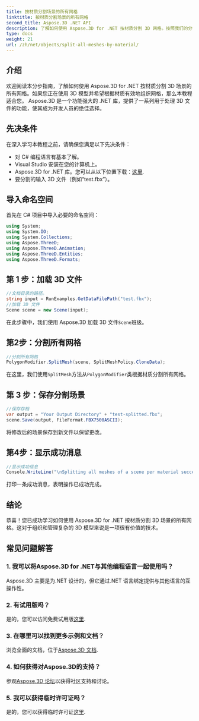 ```yaml
---
title: 按材质分割场景的所有网格
linktitle: 按材质分割场景的所有网格
second_title: Aspose.3D .NET API
description: 了解如何使用 Aspose.3D for .NET 按材质分割 3D 网格。按照我们的分步指南高效组织和管理 3D 模型。
type: docs
weight: 21
url: /zh/net/objects/split-all-meshes-by-material/
---
```

## 介绍
欢迎阅读本分步指南，了解如何使用 Aspose.3D for .NET 按材质分割 3D 场景的所有网格。如果您正在使用 3D 模型并希望根据材质有效地组织网格，那么本教程适合您。 Aspose.3D 是一个功能强大的 .NET 库，提供了一系列用于处理 3D 文件的功能，使其成为开发人员的绝佳选择。
## 先决条件
在深入学习本教程之前，请确保您满足以下先决条件：
- 对 C# 编程语言有基本了解。
- Visual Studio 安装在您的计算机上。
-  Aspose.3D for .NET 库。您可以从以下位置下载：[这里](https://releases.aspose.com/3d/net/).
- 要分割的输入 3D 文件（例如“test.fbx”）。
## 导入命名空间
首先在 C# 项目中导入必要的命名空间：
```csharp
using System;
using System.IO;
using System.Collections;
using Aspose.ThreeD;
using Aspose.ThreeD.Animation;
using Aspose.ThreeD.Entities;
using Aspose.ThreeD.Formats;
```
## 第 1 步：加载 3D 文件
```csharp
//文档目录的路径。
string input = RunExamples.GetDataFilePath("test.fbx");
//加载 3D 文件
Scene scene = new Scene(input);
```
在此步骤中，我们使用 Aspose.3D 加载 3D 文件`Scene`班级。
## 第2步：分割所有网格
```csharp
//分割所有网格
PolygonModifier.SplitMesh(scene, SplitMeshPolicy.CloneData);
```
在这里，我们使用`SplitMesh`方法从`PolygonModifier`类根据材质分割所有网格。
## 第 3 步：保存分割场景
```csharp
//保存存档
var output = "Your Output Directory" + "test-splitted.fbx";
scene.Save(output, FileFormat.FBX7500ASCII);
```
将修改后的场景保存到新文件以保留更改。
## 第4步：显示成功消息
```csharp
//显示成功信息
Console.WriteLine("\nSplitting all meshes of a scene per material successfully.\nFile saved at " + output);
```
打印一条成功消息，表明操作已成功完成。
## 结论
恭喜！您已成功学习如何使用 Aspose.3D for .NET 按材质分割 3D 场景的所有网格。这对于组织和管理复杂的 3D 模型来说是一项很有价值的技术。
## 常见问题解答
### 1. 我可以将Aspose.3D for .NET与其他编程语言一起使用吗？
Aspose.3D 主要是为.NET 设计的，但它通过.NET 语言绑定提供与其他语言的互操作性。
### 2. 有试用版吗？
是的，您可以访问免费试用版[这里](https://releases.aspose.com/).
### 3. 在哪里可以找到更多示例和文档？
浏览全面的文档，位于[Aspose.3D 文档](https://reference.aspose.com/3d/net/).
### 4. 如何获得对Aspose.3D的支持？
参观[Aspose.3D 论坛](https://forum.aspose.com/c/3d/18)以获得社区支持和讨论。
### 5. 我可以获得临时许可证吗？
是的，您可以获得临时许可证[这里](https://purchase.aspose.com/temporary-license/).